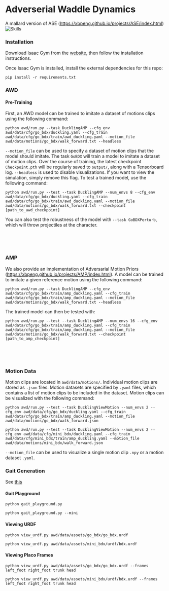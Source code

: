 # Adverserial Waddle Dynamics

A mallard version of ASE (https://xbpeng.github.io/projects/ASE/index.html)
![Skills](images/banner.png)

### Installation

Download Isaac Gym from the [website](https://developer.nvidia.com/isaac-gym), then
follow the installation instructions.

Once Isaac Gym is installed, install the external dependencies for this repo:

```
pip install -r requirements.txt
```


### AWD

#### Pre-Training

First, an AWD model can be trained to imitate a dataset of motions clips using the following command:
```
python awd/run.py --task DucklingAMP --cfg_env awd/data/cfg/go_bdx/duckling.yaml --cfg_train awd/data/cfg/go_bdx/train/awd_duckling.yaml --motion_file awd/data/motions/go_bdx/walk_forward.txt --headless
```
`--motion_file` can be used to specify a dataset of motion clips that the model should imitate.
The task `GoBDX` will train a model to imitate a dataset of motion clips.
Over the course of training, the latest checkpoint `Checkpoint.pth` will be regularly saved to `output/`,
along with a Tensorboard log. `--headless` is used to disable visualizations. If you want to view the
simulation, simply remove this flag. To test a trained model, use the following command:
```
python awd/run.py --test --task DucklingAMP --num_envs 8 --cfg_env awd/data/cfg/go_bdx/duckling.yaml --cfg_train awd/data/cfg/go_bdx/train/awd_duckling.yaml --motion_file awd/data/motions/go_bdx/walk_forward.txt --checkpoint [path_to_awd_checkpoint]
```
You can also test the robustness of the model with `--task GoBDXPerturb`, which will throw projectiles at the character.

&nbsp;

&nbsp;

### AMP

We also provide an implementation of Adversarial Motion Priors (https://xbpeng.github.io/projects/AMP/index.html).
A model can be trained to imitate a given reference motion using the following command:
```
python awd/run.py --task DucklingAMP --cfg_env awd/data/cfg/go_bdx/train/amp_duckling.yaml --cfg_train awd/data/cfg/go_bdx/train/amp_duckling.yaml --motion_file awd/data/motions/go_bdx/walk_forward.txt --headless
```
The trained model can then be tested with:
```
python awd/run.py --test --task DucklingAMP --num_envs 16 --cfg_env awd/data/cfg/go_bdx/train/amp_duckling.yaml --cfg_train awd/data/cfg/go_bdx/train/amp_duckling.yaml --motion_file awd/data/motions/go_bdx/walk_forward.txt --checkpoint [path_to_amp_checkpoint]
```

&nbsp;

&nbsp;

### Motion Data

Motion clips are located in `awd/data/motions/`. Individual motion clips are stored as `.json` files. Motion datasets are specified by `.yaml` files, which contains a list of motion clips to be included in the dataset. Motion clips can be visualized with the following command:
```
python awd/run.py --test --task DucklingViewMotion --num_envs 2 --cfg_env awd/data/cfg/go_bdx/duckling.yaml --cfg_train awd/data/cfg/go_bdx/train/amp_duckling.yaml --motion_file awd/data/motions/go_bdx/walk_forward.json
```

```
python awd/run.py --test --task DucklingViewMotion --num_envs 2 --cfg_env awd/data/cfg/mini_bdx/duckling.yaml --cfg_train awd/data/cfg/mini_bdx/train/amp_duckling.yaml --motion_file awd/data/motions/mini_bdx/walk_forward.json
```
`--motion_file` can be used to visualize a single motion clip `.npy` or a motion dataset `.yaml`.


### Gait Generation

See [this](gait_generation/README.md)

#### Gait Playground

```
python gait_playground.py
```

```
python gait_playground.py --mini
```

#### Viewing URDF

```
python view_urdf.py awd/data/assets/go_bdx/go_bdx.urdf
```

```
python view_urdf.py awd/data/assets/mini_bdx/urdf/bdx.urdf
```

#### Viewing Placo Frames

```
python view_urdf.py awd/data/assets/go_bdx/go_bdx.urdf --frames left_foot right_foot trunk head
```

```
python view_urdf.py awd/data/assets/mini_bdx/urdf/bdx.urdf --frames left_foot right_foot trunk head
```
